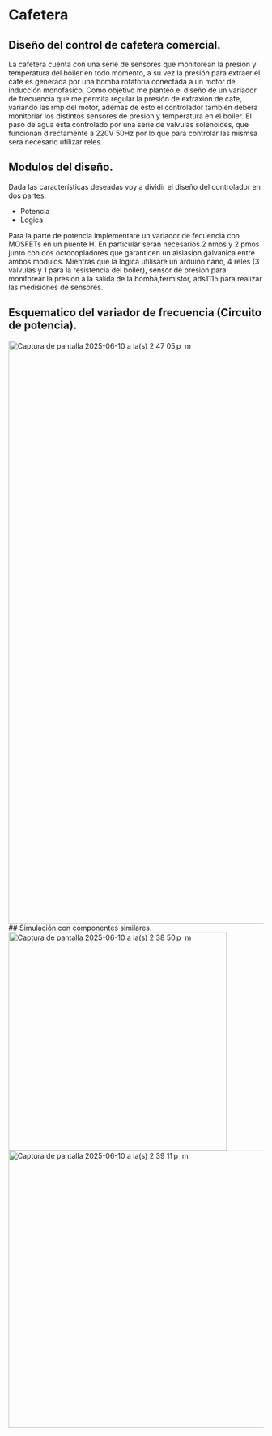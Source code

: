 # Cafetera
## Diseño del control de cafetera comercial.
La cafetera cuenta con una serie de sensores que monitorean la presion y temperatura del boiler en todo momento, a su vez la presión para extraer el cafe es generada por una bomba rotatoria conectada a un motor de inducción monofasico. 
Como objetivo me planteo el diseño de un variador de frecuencia que me permita regular la presión de extraxion de cafe, variando las rmp del motor, ademas de esto el controlador también debera monitoriar los distintos sensores de presion y temperatura en el boiler.
El paso de agua esta controlado por una serie de valvulas solenoides, que funcionan directamente a 220V 50Hz por lo que para controlar las mismsa sera necesario utilizar reles.

## Modulos del diseño.
Dada las características deseadas voy a dividir el diseño del controlador en dos partes:
- Potencia
- Logica

  
Para la parte de potencia implementare un variador de fecuencia con MOSFETs en un puente H.
En particular seran necesarios 2 nmos y 2 pmos junto con dos octocopladores que garanticen un aislasion galvanica entre ambos modulos.
Mientras que la logica utilisare un arduino nano, 4 reles (3 valvulas y 1 para la resistencia del boiler), sensor de presion para monitorear la presion a la salida de la bomba,termistor, ads1115 para realizar las medisiones de sensores. 
## Esquematico del variador de frecuencia (Circuito de potencia).
<img width="1150" alt="Captura de pantalla 2025-06-10 a la(s) 2 47 05 p  m" src="https://github.com/user-attachments/assets/4dd6f798-ccf5-4ffb-81b4-8a6499f17dc4" />
## Simulación con componentes similares.
<img width="431" alt="Captura de pantalla 2025-06-10 a la(s) 2 38 50 p  m" src="https://github.com/user-attachments/assets/546509e4-b49f-4d4b-aa0c-d1083a756ff7" />
<img width="547" alt="Captura de pantalla 2025-06-10 a la(s) 2 39 11 p  m" src="https://github.com/user-attachments/assets/41281145-682c-46da-b7f1-2f963fbbafe1" />
